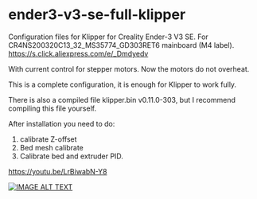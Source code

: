 # ender3-v3-se-full-klipper

Configuration files for Klipper for Creality Ender-3 V3 SE.
For CR4NS200320C13_32_MS35774_GD303RET6 mainboard (M4 label).
https://s.click.aliexpress.com/e/_Dmdyedv


With current control for stepper motors.
Now the motors do not overheat.

This is a complete configuration, it is enough for Klipper to work fully.

There is also a compiled file klipper.bin  v0.11.0-303, but I recommend compiling this file yourself.

After installation you need to do:
1. calibrate Z-offset
2. Bed mesh calibrate
3. Calibrate bed and extruder PID.

https://youtu.be/LrBiwabN-Y8

[![IMAGE ALT TEXT](http://img.youtube.com/vi/LrBiwabN-Y8/0.jpg)](http://www.youtube.com/watch?v=LrBiwabN-Y8 "Creality Ender3 V3 SE Klipper")

